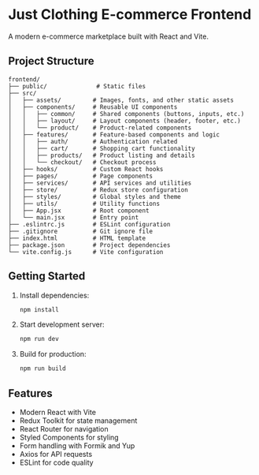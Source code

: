# Just Clothing E-commerce Frontend

A modern e-commerce marketplace built with React and Vite.

## Project Structure

```
frontend/
├── public/              # Static files
├── src/
│   ├── assets/         # Images, fonts, and other static assets
│   ├── components/     # Reusable UI components
│   │   ├── common/     # Shared components (buttons, inputs, etc.)
│   │   ├── layout/     # Layout components (header, footer, etc.)
│   │   └── product/    # Product-related components
│   ├── features/       # Feature-based components and logic
│   │   ├── auth/       # Authentication related
│   │   ├── cart/       # Shopping cart functionality
│   │   ├── products/   # Product listing and details
│   │   └── checkout/   # Checkout process
│   ├── hooks/          # Custom React hooks
│   ├── pages/          # Page components
│   ├── services/       # API services and utilities
│   ├── store/          # Redux store configuration
│   ├── styles/         # Global styles and theme
│   ├── utils/          # Utility functions
│   ├── App.jsx         # Root component
│   └── main.jsx        # Entry point
├── .eslintrc.js        # ESLint configuration
├── .gitignore          # Git ignore file
├── index.html          # HTML template
├── package.json        # Project dependencies
└── vite.config.js      # Vite configuration
```

## Getting Started

1. Install dependencies:
   ```bash
   npm install
   ```

2. Start development server:
   ```bash
   npm run dev
   ```

3. Build for production:
   ```bash
   npm run build
   ```

## Features

- Modern React with Vite
- Redux Toolkit for state management
- React Router for navigation
- Styled Components for styling
- Form handling with Formik and Yup
- Axios for API requests
- ESLint for code quality
